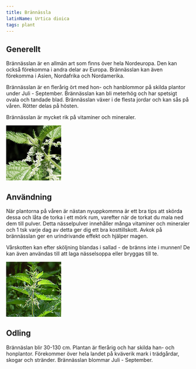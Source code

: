 ```yaml
---
title: Brännässla
latinName: Urtica dioica
tags: plant
---
```


## Generellt

Brännässlan är en allmän art som finns över hela Nordeuropa. Den kan också förekomma i andra delar av Europa. Brännässlan kan även förekomma i Asien, Nordafrika och Nordamerika.

Brännässlan är en flerårig ört med hon- och hanblommor på skilda plantor under Juli - September. Brännässlan kan bli meterhög och har spetsigt ovala och tandade blad. Brännässlan växer i de flesta jordar och kan sås på våren. Rötter delas på hösten.

Brännässlan är mycket rik på vitaminer och mineraler.

![](/static/img/urtica-dioica-1.jpg)

## Användning

När plantorna på våren är nästan nyuppkommna är ett bra tips att skörda dessa och låta de torka i ett mörk rum, varefter när de torkat du mala ned dem till pulver. Detta nässelpulver innehåller många vitaminer och mineraler och 1 tsk varje dag av detta ger dig ett bra kosttillskott.
Avkok på brännässlan ger en urindrivande effekt och hjälper magen.

Vårskotten kan efter sköljning blandas i sallad - de bränns inte i munnen! De kan även användas till att laga nässelsoppa eller bryggas till te.

![](/static/img/urtica-dioica-2.jpg)

## Odling

Brännäslan blir 30-130 cm. Plantan är flerårig och har skilda han- och honplantor. Förekommer över hela landet på kväverik mark i trädgårdar, skogar och stränder. Brännässlan blommar Juli - September.
